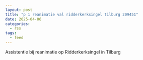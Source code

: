 ```yaml
---
layout: post
title: "p 1 reanimatie val ridderkerksingel tilburg 209451"
date: 2025-04-06
categories: 
  - rss
tags: 
  - feed
---
```


Assistentie bij reanimatie op Ridderkerksingel in Tilburg
